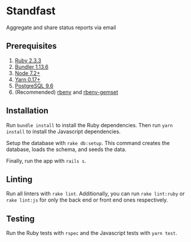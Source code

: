 # Standfast

Aggregate and share status reports via email

## Prerequisites

1. [Ruby 2.3.3](https://www.ruby-lang.org/en/)
2. [Bundler 1.13.6](http://bundler.io/)
3. [Node 7.2+](https://nodejs.org/en/)
4. [Yarn 0.17+](https://yarnpkg.com/)
5. [PostgreSQL 9.6](https://www.postgresql.org/)
6. (Recommended) [rbenv](https://github.com/rbenv/rbenv) and [rbenv-gemset](https://github.com/jf/rbenv-gemset)

## Installation

Run `bundle install` to install the Ruby dependencies. Then run `yarn install` to install the Javascript dependencies.

Setup the database with `rake db:setup`. This command creates the database, loads the schema, and seeds the data.

Finally, run the app with `rails s`.

## Linting

Run all linters with `rake lint`. Additionally, you can run `rake lint:ruby` or `rake lint:js` for only the back end or front end ones respectively.

## Testing

Run the Ruby tests with `rspec` and the Javascript tests with `yarn test`.
